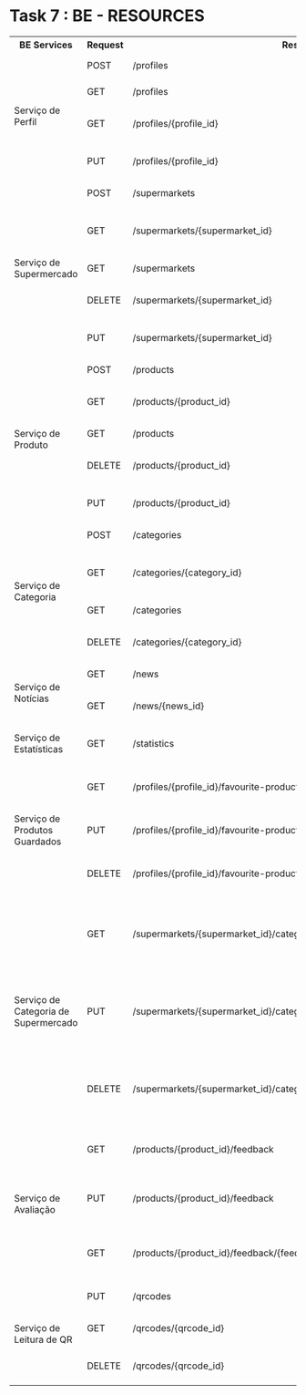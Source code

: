 # Task 7 : BE - RESOURCES
<table>
<tr>
    <th>BE Services</th>
    <th>Request</th>
    <th>Resources</th>
    <th>Description</th>
</tr>
<tr>
    <td rowspan="4">Serviço de Perfil</td>
    <td>POST</td>
    <td>/profiles</td>
    <td>Criar um novo perfil</td>
</tr>
<tr>
    <td>GET</td>
    <td>/profiles</td>
    <td>Obter a lista de perfis</td>
</tr>
<tr>
    <td>GET</td>
    <td>/profiles/{profile_id}</td>
    <td>Obter detalhes de um perfil específico</td>
</tr>
<tr>
    <td>PUT</td>
    <td>/profiles/{profile_id}</td>
    <td>Atualizar um perfil específico</td>
</tr>
<tr>
    <td rowspan="5">Serviço de Supermercado</td>
    <td>POST</td>
    <td>/supermarkets</td>
    <td>Criar um novo supermercado</td>
</tr>
<tr>
    <td>GET</td>
    <td>/supermarkets/{supermarket_id}</td>
    <td>Obter detalhes de um supermercado específico</td>
</tr>
<tr>
    <td>GET</td>
    <td>/supermarkets</td>
    <td>Obter a lista de supermercados</td>
</tr>
<tr>
    <td>DELETE</td>
    <td>/supermarkets/{supermarket_id}</td>
    <td>Eliminar um supermercado específico</td>
</tr>
<tr>
    <td>PUT</td>
    <td>/supermarkets/{supermarket_id}</td>
    <td>Atualizar um supermercado específico</td>
</tr>
<tr>
    <td rowspan="5">Serviço de Produto</td>
    <td>POST</td>
    <td>/products</td>
    <td>Criar um novo produto</td>
</tr>
<tr>
    <td>GET</td>
    <td>/products/{product_id}</td>
    <td>Obter detalhes de um produto específico</td>
</tr>
<tr>
    <td>GET</td>
    <td>/products</td>
    <td>Obter a lista de produtos</td>
</tr>
<tr>
    <td>DELETE</td>
    <td>/products/{product_id}</td>
    <td>Eliminar um produto específico</td>
</tr>
<tr>
    <td>PUT</td>
    <td>/products/{product_id}</td>
    <td>Atualizar um produto específico</td>
</tr>
<tr>
    <td rowspan="4">Serviço de Categoria</td>
    <td>POST</td>
    <td>/categories</td>
    <td>Criar uma nova categoria</td>
</tr>
<tr>
    <td>GET</td>
    <td>/categories/{category_id}</td>
    <td>Obter detalhes de uma categoria específica</td>
</tr>
<tr>
    <td>GET</td>
    <td>/categories</td>
    <td>Obter a lista de categorias</td>
</tr>
<tr>
    <td>DELETE</td>
    <td>/categories/{category_id}</td>
    <td>Eliminar uma categoria específica</td>
</tr>
<tr>
    <td rowspan="2">Serviço de Notícias</td>
    <td>GET</td>
    <td>/news</td>
    <td>Obter a lista de notícias</td>
</tr>
<tr>
    <td>GET</td>
    <td>/news/{news_id}</td>
    <td>Obter detalhes de uma notícia específica</td>
</tr>
<tr>
    <td rowspan="1">Serviço de Estatísticas</td>
    <td>GET</td>
    <td>/statistics</td>
    <td>Obter as estatísticas disponíveis</td>
</tr>
<tr>
    <td rowspan="3">Serviço de Produtos Guardados</td>
    <td>GET</td>
    <td>/profiles/{profile_id}/favourite-products</td>
    <td>Obter a lista de produtos guardados de um perfil</td>
</tr>
<tr>
    <td>PUT</td>
    <td>/profiles/{profile_id}/favourite-products</td>
    <td>Guardar um novo produto no perfil</td>
</tr>
<tr>
    <td>DELETE</td>
    <td>/profiles/{profile_id}/favourite-products/{product_id}</td>
    <td>Eliminar um produto guardado de um perfil</td>
</tr>
<tr>
    <td rowspan="3">Serviço de Categoria de Supermercado</td>
    <td>GET</td>
    <td>/supermarkets/{supermarket_id}/categories/{category_id}/products</td>
    <td>Obter a lista de produtos de uma categoria específica de um supermercado</td>
</tr>
<tr>
    <td>PUT</td>
    <td>/supermarkets/{supermarket_id}/categories/{category_id}/products</td>
    <td>Adicionar ou atualizar um produto numa categoria específica de um supermercado</td>
</tr>
<tr>
    <td>DELETE</td>
    <td>/supermarkets/{supermarket_id}/categories/{category_id}/products/{product_id}</td>
    <td>Eliminar um produto de uma categoria específica de um supermercado</td>
</tr>
<tr>
    <td rowspan="3">Serviço de Avaliação</td>
    <td>GET</td>
    <td>/products/{product_id}/feedback</td>
    <td>Obter a lista de avaliações de um produto específico</td>
</tr>
<tr>
    <td>PUT</td>
    <td>/products/{product_id}/feedback</td>
    <td>Adicionar ou atualizar uma avaliação de um produto</td>
</tr>
<tr>
    <td>GET</td>
    <td>/products/{product_id}/feedback/{feedback_id}</td>
    <td>Obter detalhes de uma avaliação específica de um produto</td>
</tr>
<tr>
    <td rowspan="3">Serviço de Leitura de QR</td>
    <td>PUT</td>
    <td>/qrcodes</td>
    <td>Criar um novo código QR</td>
</tr>
<tr>
    <td>GET</td>
    <td>/qrcodes/{qrcode_id}</td>
    <td>Obter detalhes de um código QR específico</td>
</tr>
<tr>
    <td>DELETE</td>
    <td>/qrcodes/{qrcode_id}</td>
    <td>Eliminar um código QR específico</td>
</tr>
</table>
